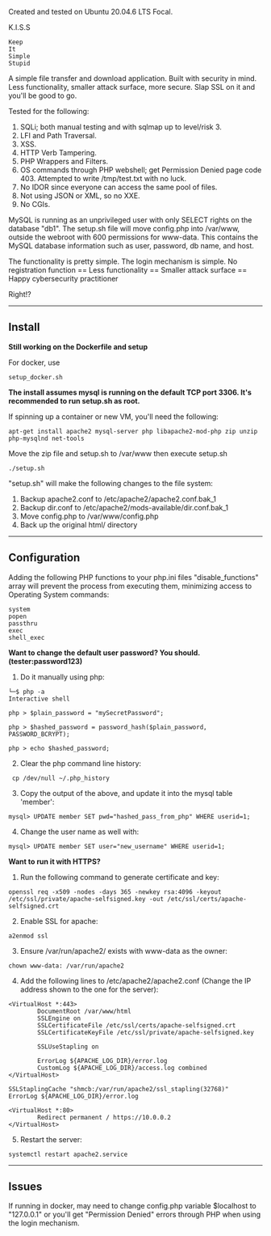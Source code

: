 Created and tested on Ubuntu 20.04.6 LTS Focal.

K.I.S.S
```
Keep
It
Simple
Stupid
```

A simple file transfer and download application. Built with security in mind. Less functionality, smaller attack surface, more secure. Slap SSL on it and you'll be good to go.

Tested for the following:
1. SQLi; both manual testing and with sqlmap up to level/risk 3.
2. LFI and Path Traversal.
3. XSS.
4. HTTP Verb Tampering.
5. PHP Wrappers and Filters.
6. OS commands through PHP webshell; get Permission Denied page code 403. Attempted to write /tmp/test.txt with no luck.
7. No IDOR since everyone can access the same pool of files.
8. Not using JSON or XML, so no XXE.
9. No CGIs.

MySQL is running as an unprivileged user with only SELECT rights on the database "db1". The setup.sh file will move config.php into /var/www, outside the webroot with 600 permissions for www-data. This contains the MySQL database information such as user, password, db name, and host. 

The functionality is pretty simple. The login mechanism is simple. No registration function == Less functionality == Smaller attack surface == Happy cybersecurity practitioner

Right!?

------
Install
----------

**Still working on the Dockerfile and setup**

For docker, use 
```
setup_docker.sh
```

**The install assumes mysql is running on the default TCP port 3306. It's recommended to run setup.sh as root.**

If spinning up a container or new VM, you'll need the following:
```
apt-get install apache2 mysql-server php libapache2-mod-php zip unzip php-mysqlnd net-tools
```

Move the zip file and setup.sh to /var/www then execute setup.sh
```
./setup.sh
```

"setup.sh" will make the following changes to the file system:
1. Backup apache2.conf to /etc/apache2/apache2.conf.bak_1
2. Backup dir.conf to /etc/apache2/mods-available/dir.conf.bak_1
3. Move config.php to /var/www/config.php
4. Back up the original html/ directory

---------------
Configuration
-----------------------

Adding the following PHP functions to your php.ini files "disable_functions" array will prevent the process from executing them, minimizing access to Operating System commands:
```
system
popen
passthru
exec
shell_exec
```

**Want to change the default user password? You should. (tester:password123)**

1. Do it manually using php:
```
└─$ php -a
Interactive shell

php > $plain_password = "mySecretPassword";

php > $hashed_password = password_hash($plain_password, PASSWORD_BCRYPT);

php > echo $hashed_password;
```

2. Clear the php command line history:
```
 cp /dev/null ~/.php_history
```

3. Copy the output of the above, and update it into the mysql table 'member':
```
mysql> UPDATE member SET pwd="hashed_pass_from_php" WHERE userid=1;
```

4. Change the user name as well with:
```
mysql> UPDATE member SET user="new_username" WHERE userid=1;
```

**Want to run it with HTTPS?**

1. Run the following command to generate certificate and key:
```
openssl req -x509 -nodes -days 365 -newkey rsa:4096 -keyout /etc/ssl/private/apache-selfsigned.key -out /etc/ssl/certs/apache-selfsigned.crt
```

2. Enable SSL for apache:
```
a2enmod ssl
```

3. Ensure /var/run/apache2/ exists with www-data as the owner:
```
chown www-data: /var/run/apache2
```

4. Add the following lines to /etc/apache2/apache2.conf (Change the IP address shown to the one for the server):
```
<VirtualHost *:443>
        DocumentRoot /var/www/html
        SSLEngine on
        SSLCertificateFile /etc/ssl/certs/apache-selfsigned.crt
        SSLCertificateKeyFile /etc/ssl/private/apache-selfsigned.key

        SSLUseStapling on

        ErrorLog ${APACHE_LOG_DIR}/error.log
        CustomLog ${APACHE_LOG_DIR}/access.log combined
</VirtualHost>

SSLStaplingCache "shmcb:/var/run/apache2/ssl_stapling(32768)"
ErrorLog ${APACHE_LOG_DIR}/error.log

<VirtualHost *:80>
        Redirect permanent / https://10.0.0.2
</VirtualHost>
```

5. Restart the server:
```
systemctl restart apache2.service
```

---------------
Issues
-----------------------

If running in docker, may need to change config.php variable $localhost to "127.0.0.1" or you'll get "Permission Denied" errors through PHP when using the login mechanism.
